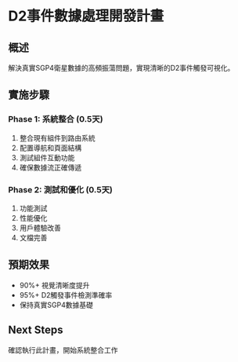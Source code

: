 # D2事件數據處理開發計畫

## 概述

解決真實SGP4衛星數據的高頻振蕩問題，實現清晰的D2事件觸發可視化。

## 實施步驟

### Phase 1: 系統整合 (0.5天)
1. 整合現有組件到路由系統
2. 配置導航和頁面結構
3. 測試組件互動功能
4. 確保數據流正確傳遞

### Phase 2: 測試和優化 (0.5天)
1. 功能測試
2. 性能優化
3. 用戶體驗改善
4. 文檔完善

## 預期效果
- 90%+ 視覺清晰度提升
- 95%+ D2觸發事件檢測準確率
- 保持真實SGP4數據基礎

## Next Steps
確認執行此計畫，開始系統整合工作
